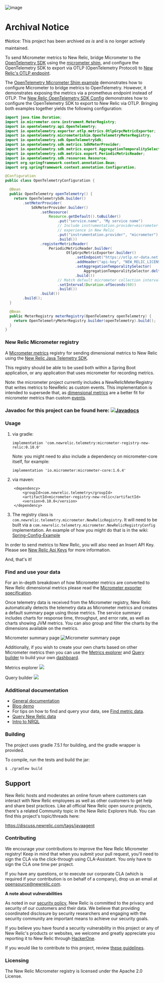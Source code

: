 ![image](https://github.com/newrelic/micrometer-registry-newrelic/assets/64384521/659bdb60-cfb8-4057-b54f-0a639e908efd)

# Archival Notice

❗Notice: This project has been archived _as is_ and is no longer actively maintained.

To send Micrometer metrics to New Relic, bridge Micrometer to the [OpenTelemetry SDK](https://github.com/open-telemetry/opentelemetry-java) using the [micrometer shim](https://github.com/open-telemetry/opentelemetry-java-instrumentation/tree/main/instrumentation/micrometer/micrometer-1.5/library), and configure the OpenTelemetry SDK to export via OTLP (OpenTelemetry Protocol) to [New Relic's OTLP endpoint](https://docs.newrelic.com/docs/more-integrations/open-source-telemetry-integrations/opentelemetry/get-started/opentelemetry-set-up-your-app/).

The [OpenTelemetry Micrometer Shim example](https://github.com/open-telemetry/opentelemetry-java-docs/tree/main/micrometer-shim) demonstrates how to configure Micrometer to bridge metrics to OpenTelemetry. However, it demonstrates exposing the metrics via a prometheus endpoint instead of OTLP. The [New Relic OpenTelemetry SDK Config](https://github.com/newrelic/newrelic-opentelemetry-examples/tree/main/java/sdk-nr-config) demonstrates how to configure the OpenTelemetry SDK to export to New Relic via OTLP. Bringing both examples together yields the following configuration:

```java
import java.time.Duration;
import io.micrometer.core.instrument.MeterRegistry;
import io.opentelemetry.api.OpenTelemetry;
import io.opentelemetry.exporter.otlp.metrics.OtlpGrpcMetricExporter;
import io.opentelemetry.micrometer1shim.OpenTelemetryMeterRegistry;
import io.opentelemetry.sdk.OpenTelemetrySdk;
import io.opentelemetry.sdk.metrics.SdkMeterProvider;
import io.opentelemetry.sdk.metrics.export.AggregationTemporalitySelector;
import io.opentelemetry.sdk.metrics.export.PeriodicMetricReader;
import io.opentelemetry.sdk.resources.Resource;
import org.springframework.context.annotation.Bean;
import org.springframework.context.annotation.Configuration;

@Configuration
public class OpenTelemetryConfiguration {

  @Bean
  public OpenTelemetry openTelemetry() {
    return OpenTelemetrySdk.builder()
        .setMeterProvider(
            SdkMeterProvider.builder()
                .setResource(
                    Resource.getDefault().toBuilder()
                        .put("service.name", "My service name")
                        // Include instrumentation.provider=micrometer to enable micrometer metrics
                        // experience in New Relic
                        .put("instrumentation.provider", "micrometer")
                        .build())
                .registerMetricReader(
                    PeriodicMetricReader.builder(
                            OtlpGrpcMetricExporter.builder()
                                .setEndpoint("https://otlp.nr-data.net:4317")
                                .addHeader("api-key", "NEW_RELIC_LICENSE_KEY")
                                .setAggregationTemporalitySelector(
                                    AggregationTemporalitySelector.deltaPreferred())
                                .build())
                        // Match default micrometer collection interval of 60 seconds 
                        .setInterval(Duration.ofSeconds(60))
                        .build())
                .build())
        .build();
  }

  @Bean
  public MeterRegistry meterRegistry(OpenTelemetry openTelemetry) {
    return OpenTelemetryMeterRegistry.builder(openTelemetry).build();
  }
}
```

### New Relic Micrometer registry

A [Micrometer metrics](https://micrometer.io/) registry for sending dimensional metrics to New Relic using the [New Relic Java Telemetry SDK](https://github.com/newrelic/newrelic-telemetry-sdk-java).

This registry should be able to be used both within a Spring Boot application, or any application that uses
micrometer for recording metrics.

Note: the micrometer project currently includes a NewRelicMeterRegistry that writes metrics to NewRelic as 
custom events. This implementation is intended to supersede that, as [dimensional metrics](https://docs.newrelic.com/docs/using-new-relic/data/understand-data/new-relic-data-types#dimensional-metrics) are a better fit for micrometer metrics than custom [events](https://docs.newrelic.com/docs/using-new-relic/data/understand-data/new-relic-data-types#events-new-relic). 

### Javadoc for this project can be found here: [![Javadocs][javadoc-image]][javadoc-url]

[javadoc-image]: https://www.javadoc.io/badge/com.newrelic.telemetry/micrometer-registry-new-relic.svg
[javadoc-url]: https://www.javadoc.io/doc/com.newrelic.telemetry/micrometer-registry-new-relic

### Usage

1) via gradle: 
  
    `implementation 'com.newrelic.telemetry:micrometer-registry-new-relic:0.10.0'`

    Note: you might need to also include a dependency on micrometer-core itself, for example:

    `implementation 'io.micrometer:micrometer-core:1.6.4'`
    
2) via maven:

```
    <dependency>
        <groupId>com.newrelic.telemetry</groupId>
        <artifactId>micrometer-registry-new-relic</artifactId>
        <version>0.10.0</version>
    </dependency>
```

3) The registry class is `com.newrelic.telemetry.micrometer.NewRelicRegistry`. 
It will need to be built via a `com.newrelic.telemetry.micrometer.NewRelicRegistryConfig` implementation. An example of how you might do that is in the wiki: [Spring-Config-Example](https://github.com/newrelic/micrometer-registry-newrelic/wiki/Spring-Config-Example)

In order to send metrics to New Relic, you will also need an Insert API Key. Please see [New Relic Api Keys](https://docs.newrelic.com/docs/apis/get-started/intro-apis/types-new-relic-api-keys#) for more information.

And, that's it!

### Find and use your data

For an in-depth breakdown of how Micrometer metrics are converted to New Relic dimensional metrics please read the [Micrometer exporter specification](https://github.com/newrelic/newrelic-exporter-specs/tree/master/micrometer).

Once telemetry data is received from the Micrometer registry, New Relic automatically detects the telemetry data as Micrometer metrics and creates a default summary page using those metrics. The service summary includes charts for response time, throughput, and error rate, as well as charts showing JVM metrics. You can also group and filter the charts by the dimensions available on the metrics.

Micrometer summary page
![Micrometer summary page](images/micrometer-nerdlet.png)

Additionally, if you wish to create your own charts based on other Micrometer metrics then you can use the [Metrics explorer](https://docs.newrelic.com/docs/insights/use-insights-ui/explore-data/metric-explorer-search-chart-metric-timeslice-data) and [Query builder](https://docs.newrelic.com/docs/query-your-data/explore-query-data/query-builder/introduction-query-builder) to build your own [dashboard](https://docs.newrelic.com/docs/query-your-data/explore-query-data/dashboards/introduction-dashboards).

Metrics explorer
![](images/metrics-explorer.png)

Query builder
![](images/query-builder.png)

### Additional documentation

* [General documentation](https://docs.newrelic.com/docs/integrations/open-source-telemetry-integrations/micrometer/micrometer-metrics-registry)
* [Blog demo](https://blog.newrelic.com/product-news/how-to-monitor-spring-boot-applications-using-micrometer-metrics/)
* For tips on how to find and query your data, see [Find metric data](https://docs.newrelic.com/docs/data-ingest-apis/get-data-new-relic/metric-api/introduction-metric-api#find-data).
* [Query New Relic data](https://docs.newrelic.com/docs/using-new-relic/data/understand-data/query-new-relic-data)
* [Intro to NRQL](https://docs.newrelic.com/docs/query-data/nrql-new-relic-query-language/getting-started/introduction-nrql)

### Building

The project uses gradle 7.5.1 for building, and the gradle wrapper is provided.

To compile, run the tests and build the jar:

`$ ./gradlew build`

## Support

New Relic hosts and moderates an online forum where customers can interact with New Relic employees as well as other customers to get help and share best practices. Like all official New Relic open source projects, there's a related Community topic in the New Relic Explorers Hub. You can find this project's topic/threads here:

https://discuss.newrelic.com/tags/javaagent

### Contributing

We encourage your contributions to improve the New Relic Micrometer registry! Keep in mind that when you submit your pull request, you'll need to sign the CLA via the click-through using CLA-Assistant. You only have to sign the CLA one time per project.

If you have any questions, or to execute our corporate CLA (which is required if your contribution is on behalf of a company), drop us an email at opensource@newrelic.com.

**A note about vulnerabilities**

As noted in our [security policy](../../security/policy), New Relic is committed to the privacy and security of our customers and their data. We believe that providing coordinated disclosure by security researchers and engaging with the security community are important means to achieve our security goals.

If you believe you have found a security vulnerability in this project or any of New Relic's products or websites, we welcome and greatly appreciate you reporting it to New Relic through [HackerOne](https://hackerone.com/newrelic).

If you would like to contribute to this project, review [these guidelines](./CONTRIBUTING.md).

### Licensing

The New Relic Micrometer registry is licensed under the Apache 2.0 License.
